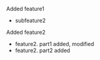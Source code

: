 Added feature1
  - subfeature2
  
  
Added feature2
  - feature2. part1 added, modified
  - feature2. part2 added